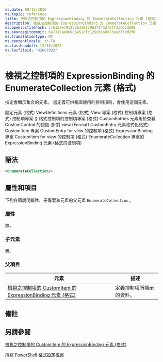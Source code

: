 ```yaml
---
ms.date: 09/13/2016
ms.topic: reference
title: 檢視之控制項的 ExpressionBinding 的 EnumerateCollection 元素 (格式)
description: 檢視之控制項的 ExpressionBinding 的 EnumerateCollection 元素 (格式)
ms.openlocfilehash: c7b15ee701252b310f79d272452f6ffd1c62d268
ms.sourcegitcommit: ba7315a496986451cfc1296b659d73ea2373d3f0
ms.translationtype: MT
ms.contentlocale: zh-TW
ms.lasthandoff: 12/10/2020
ms.locfileid: "92667992"
---
```

# <a name="enumeratecollection-element-for-expressionbinding-for-controls-for-view-format"></a>檢視之控制項的 ExpressionBinding 的 EnumerateCollection 元素 (格式)

指定會顯示集合的元素。 當定義可供視圖使用的控制項時，會使用這個元素。

設定元素 (格式) ViewDefinitions 元素 (格式) View 專案 (格式) 控制項專案 (格式) 控制項專案 () 格式控制項的控制項專案 (格式) CustomEntries 元素用於查看 CustomControl 的視圖 (針對 view (Format) CustomEntry 元素格式化格式) CustomItem 專案 CustomEntry for view 的控制項 (格式) ExpressionBinding 專案 CustomItem for view 的控制項 (格式) EnumerateCollection 專案的 ExpressionBinding 元素 (格式的控制項) 

## <a name="syntax"></a>語法

```xml
<EnumerateCollection/>
```

## <a name="attributes-and-elements"></a>屬性和項目

下列各節說明屬性、子專案和元素的父元素 `EnumerateCollection` 。

### <a name="attributes"></a>屬性

無。

### <a name="child-elements"></a>子元素

無。

### <a name="parent-elements"></a>父項目

|元素|描述|
|-------------|-----------------|
|[檢視之控制項的 CustomItem 的 ExpressionBinding 元素 (格式)](./expressionbinding-element-for-customitem-for-controls-for-view-format.md)|定義控制項所顯示的資料。|

## <a name="remarks"></a>備註

## <a name="see-also"></a>另請參閱

[檢視之控制項的 CustomItem 的 ExpressionBinding 元素 (格式)](./expressionbinding-element-for-customitem-for-controls-for-view-format.md)

[撰寫 PowerShell 格式設定檔案](./writing-a-powershell-formatting-file.md)
